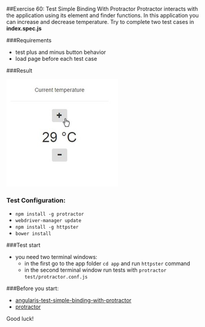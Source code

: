 ##Exercise 60: Test Simple Binding With Protractor
Protractor interacts with the application using its element and finder functions. In this application you can increase and decrease temperature. Try to complete two test cases in **index.spec.js** 

###Requirements
* test plus and minus button behavior
* load page before each test case

###Result

![alt text](app/assets/1.jpg)

### Test Configuration:
* ```npm install -g protractor```
* ```webdriver-manager update```
* ```npm install -g httpster```
* ```bower install```

###Test start
* you need two terminal windows:
    * in the first go to the app folder ```cd app``` and run ```httpster``` command
    * in the second terminal window run tests with ```protractor test/protractor.conf.js```


###Before you start:
* [angularjs-test-simple-binding-with-protractor](https://egghead.io/lessons/angularjs-test-simple-binding-with-protractor)
* [protractor](http://angular.github.io/protractor/#/)

Good luck!
